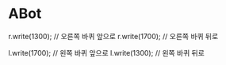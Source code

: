# ABot
r.write(1300);  // 오른쪽 바퀴 앞으로
r.write(1700);  // 오른쪽 바퀴 뒤로


l.write(1700);  // 왼쪽 바퀴 앞으로
l.write(1300);  // 왼쪽 바퀴 뒤로
